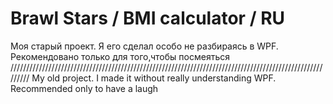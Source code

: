 # Brawl Stars / BMI calculator / RU

Моя старый проект. Я его сделал особо не разбираясь в WPF. Рекомендовано только для того,чтобы посмеяться
/////////////////////////////////////////////////////////////////////////////////////////////////////////
My old project. I made it without really understanding WPF. Recommended only to have a laugh
